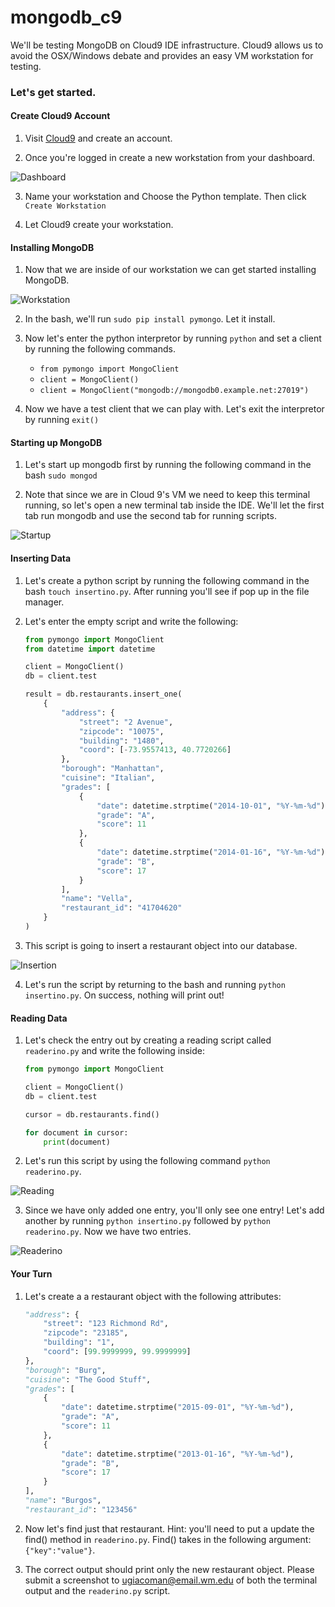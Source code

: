 # mongodb_c9
We'll be testing MongoDB on Cloud9 IDE infrastructure. Cloud9 allows us to avoid the OSX/Windows debate 
and provides an easy VM workstation for testing.

### Let's get started.

#### Create Cloud9 Account

1. Visit [Cloud9]("https://c9.io/") and create an account.

2. Once you're logged in create a new workstation from your dashboard.

![Dashboard](http://i.imgur.com/zJcw3rx.png)

3. Name your workstation and Choose the Python template. Then click `Create Workstation`

4. Let Cloud9 create your workstation.

#### Installing MongoDB

1. Now that we are inside of our workstation we can get started installing MongoDB.

![Workstation](http://i.imgur.com/lqr0du4.png)

2. In the bash, we'll run `sudo pip install pymongo`. Let it install.

3. Now let's enter the python interpretor by running `python` and set a client by running the following 
commands.

	* `from pymongo import MongoClient`
	* `client = MongoClient()`
	* `client = MongoClient("mongodb://mongodb0.example.net:27019")`

4. Now we have a test client that we can play with. Let's exit the interpretor by running `exit()`

#### Starting up MongoDB

1. Let's start up mongodb first by running the following command in the bash `sudo mongod`

2. Note that since we are in Cloud 9's VM we need to keep this terminal running, so let's open a new terminal tab inside the IDE. We'll let the first tab run mongodb and use the second tab for running scripts.

![Startup](http://i.imgur.com/bvr474t.png)

#### Inserting Data

1. Let's create a python script by running the following command in the bash `touch insertino.py`. After 
running you'll see if pop up in the file manager.

2. Let's enter the empty script and write the following:

	```python
	from pymongo import MongoClient
	from datetime import datetime

	client = MongoClient()
	db = client.test

	result = db.restaurants.insert_one(
	    {
	        "address": {
	            "street": "2 Avenue",
	            "zipcode": "10075",
	            "building": "1480",
	            "coord": [-73.9557413, 40.7720266]
	        },
	        "borough": "Manhattan",
	        "cuisine": "Italian",
	        "grades": [
	            {
	                "date": datetime.strptime("2014-10-01", "%Y-%m-%d"),
	                "grade": "A",
	                "score": 11
	            },
	            {
	                "date": datetime.strptime("2014-01-16", "%Y-%m-%d"),
	                "grade": "B",
	                "score": 17
	            }
	        ],
	        "name": "Vella",
	        "restaurant_id": "41704620"
	    }
	)
	```

3. This script is going to insert a restaurant object into our database.

![Insertion](http://i.imgur.com/bvr474t.png)

4. Let's run the script by returning to the bash and running `python insertino.py`. On success, nothing
 will print out!

#### Reading Data

1. Let's check the entry out by creating a reading script called `readerino.py` and write the following 
inside:

	```python
	from pymongo import MongoClient

	client = MongoClient()
	db = client.test

	cursor = db.restaurants.find()

	for document in cursor:
	    print(document)
	```
2. Let's run this script by using the following command `python readerino.py`.

![Reading](http://i.imgur.com/NOWndVE.png)

3. Since we have only added one entry, you'll only see one entry! Let's add another by running 
`python insertino.py` followed by `python readerino.py`. Now we have two entries.

![Readerino](http://i.imgur.com/1WG3uIG.png)



#### Your Turn

1. Let's create a a restaurant object with the following attributes:

	```python
	"address": {
	    "street": "123 Richmond Rd",
	    "zipcode": "23185",
	    "building": "1",
	    "coord": [99.9999999, 99.9999999]
	},
	"borough": "Burg",
	"cuisine": "The Good Stuff",
	"grades": [
	    {
	        "date": datetime.strptime("2015-09-01", "%Y-%m-%d"),
	        "grade": "A",
	        "score": 11
	    },
	    {
	        "date": datetime.strptime("2013-01-16", "%Y-%m-%d"),
	        "grade": "B",
	        "score": 17
	    }
	],
	"name": "Burgos",
	"restaurant_id": "123456"
	```

2. Now let's find just that restaurant. Hint: you'll need to put a update the find() method in `readerino.py`. Find() takes in the following argument: `{"key":"value"}`.

3. The correct output should print only the new restaurant object. Please submit a screenshot to
ugiacoman@email.wm.edu of both the terminal output and the `readerino.py` script.


